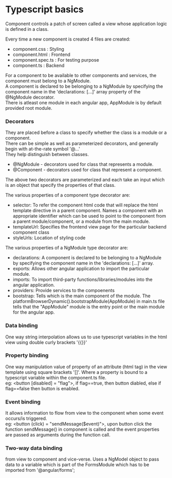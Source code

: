 # Typescript basics

Component controls a patch of screen called a view whose application logic is defined in a class. 

Every time a new component is created 4 files are created:
* component.css : Styling 
* component.html : Frontend
* component.spec.ts : For testing purpose
* component.ts : Backend  

For a component to be available to other components and services, the component must belong to a NgModule.  
A component is declared to be belonging to a NgModule by specifying the component name in the 'declarations: [...]' array property of the @NgModule decorator.  
There is atleast one module in each angular app, AppModule is by default provided root module.

### Decorators 
They are placed before a class to specify whether the class is a module or a component.  
There can be simple as well as parameterized decorators, and generally begin with at-the-rate symbol '@...'  
They help distinguish between classes.

* @NgModule - decorators used for class that represents a module. 
* @Component - decorators used for class that represent a component.

The above two decorators are parameterized and each take an input which is an object that specify the properties of that class.

The various properties of a component type decorator are: 
* selector: To refer the component html code that will replace the html template directive in a parent component. Names a component with an appropriate identifier which can be used to point to the component from a parent module/component, or a module from the main module.
* templateUrl: Specifies the frontend view page for the particular backend component class
* styleUrls: Location of styling code

The various properties of a NgModule type decorator are:
* declarations: A component is declared to be belonging to a NgModule by specifying the component name in the 'declarations: [...]' array.
* exports: Allows other angular application to import the particular module.
* imports: To import third-party functions/libraries/modules into the angular application.
* providers: Provide services to the compoenents 
* bootstrap: Tells which is the main component of the module. The platformBrowserDynamic().bootstrapModule(AppModule) in main.ts file tells that the "AppModule" module is the entry point or the main module for the angular app.

### Data binding 
One way string interpolation allows us to use typescript variables in the html view using double curly brackets '{{<variable in component.ts file>}}'  
  
### Property binding 
One way manipulation value of property of an attribute (html tag) in the view template using square brackets '[]'. Where a property is bound to a typescript variable within the component.ts file.   
  eg: <button [disabled] = "flag">, if flag==true, then button diabled, else if flag==false then button is enabled.  

### Event binding
It allows information to flow from view to the component when some event occurs/is triggered.   
  eg: <button (click) = "sendMessage($event)">, upon button click the function sendMessage() in component is called and the event properties are passed as arguments during the function call.   

### Two-way data binding
from view to component and vice-verse. Uses a NgModel object to pass data to a variable which is part of the FormsModule which has to be imported from '@angular/forms'; 

